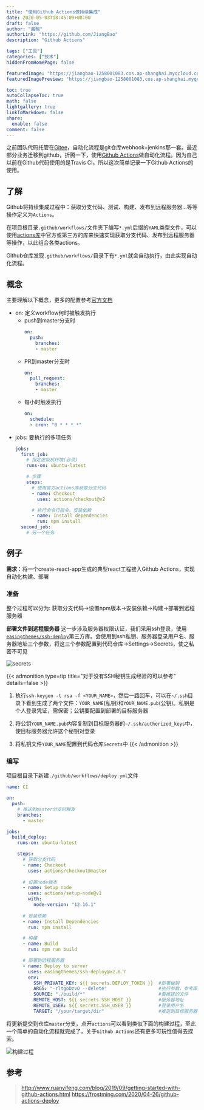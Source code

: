 ```yaml
---
title: "使用Github Actions做持续集成"
date: 2020-05-03T18:45:09+08:00
draft: false
author: "酱鲍"
authorLink: "https://github.com/JiangBao"
description: "Github Actions"

tags: ["工具"]
categories: ["技术"]
hiddenFromHomePage: false

featuredImage: "https://jiangbao-1258001083.cos.ap-shanghai.myqcloud.com/github-actions.jpg"
featuredImagePreview: "https://jiangbao-1258001083.cos.ap-shanghai.myqcloud.com/github-actions.jpg"

toc: true
autoCollapseToc: true
math: false
lightgallery: true
linkToMarkdown: false
share:
  enable: false
comment: false
---
```

之前团队代码托管在[Gitee](https://gitee.com/)，自动化流程是git仓库webhook+jenkins那一套。最近部分业务迁移到github，折腾一下，使用[Github Actions](https://github.com/features/actions)做自动化流程。因为自己以前在Github代码使用的是Travis CI，所以这次简单记录一下Github Actions的使用。

## 了解
Github将持续集成过程中：获取分支代码、测试、构建、发布到远程服务器...等等操作定义为`Actions`。 

在项目根目录`.github/workflows/`文件夹下编写`*.yml`后缀的`YAML`类型文件，可以使用[actions库](https://github.com/marketplace?type=actions)中官方或第三方的库来快速实现获取分支代码、发布到远程服务器等操作，以此组合各类actions。  

Github仓库发现`.github/workflows/`目录下有`*.yml`就会自动执行，由此实现自动化流程。

## 概念
主要理解以下概念，更多的配置参考[官方文档](https://help.github.com/en/actions/reference/workflow-syntax-for-github-actions)

* on: 定义workflow何时被触发执行
  * push到master分支时
    ```yaml
    on:
      push:
        branches:
        - master
    ```
  * PR到master分支时
    ```yaml
    on:
      pull_request:
        branches:
        - master
    ```
  * 每小时触发执行
    ```yaml
    on:
      schedule:
      - cron: "0 * * * *"
    ```
* jobs: 要执行的多项任务
  ```yaml
  jobs:
    first_job:
      # 指定虚拟机环境(必须)
      runs-on: ubuntu-latest

      # 步骤
      steps:
        # 使用官方actions库获取分支代码
        - name: Checkout
          uses: actions/checkout@v2

        # 执行命令行指令，安装依赖
        - name: Install dependencies
          run: npm install
    second_job:
      # 另一个任务
  ```

## 例子
**需求**：将一个create-react-app生成的典型react工程接入Github Actions，实现自动化构建、部署
### 准备
整个过程可以分为: 获取分支代码->设置npm版本->安装依赖->构建->部署到远程服务器

**部署文件到远程服务器** 这一步涉及服务器权限认证，我们采用ssh登录，使用[`easingthemes/ssh-deploy`](https://github.com/marketplace/actions/ssh-deploy)第三方库。会使用到ssh私钥、服务器登录用户名、服务器地址三个参数，将这三个参数配置到代码仓库->Settings->Secrets，使之私密不可见

![secrets](https://jiangbao-1258001083.cos.ap-shanghai.myqcloud.com/github-actions-secrets.jpg)

{{< admonition type=tip title="对于没有SSH秘钥生成经验的可以参考" details=false >}}
1. 执行`ssh-keygen -t rsa -f <YOUR_NAME>`，然后一路回车，可以在`~/.ssh`目录下看到生成了两个文件：`YOUR_NAME`(私钥)和`YOUR_NAME.pub`(公钥)。私钥是个人登录凭证，需保密；公钥要配置到部署的目标服务器

2. 将公钥`YOUR_NAME.pub`内容复制到目标服务器的`~/.ssh/authorized_keys`中，使目标服务器允许这个秘钥对登录

3. 将私钥文件`YOUR_NAME`配置到代码仓库`Secrets`中
{{< /admonition >}}

### 编写
项目根目录下新建`./github/workflows/deploy.yml`文件
```yaml
name: CI

on:
  push:
    # 推送到master分支时触发
    branches:
      - master

jobs:
  build_deploy:
    runs-on: ubuntu-latest

    steps:
      # 获取分支代码
      - name: Checkout
        uses: actions/checkout@master
      
      # 设置node版本
      - name: Setup node
        uses: actions/setup-node@v1
        with:
          node-version: "12.16.1"
      
      # 安装依赖
      - name: Install Dependencies
        run: npm install

      # 构建
      - name: Build
        run: npm run build

      # 部署到远程服务器
      - name: Deploy to server
        uses: easingthemes/ssh-deploy@v2.0.7
        env:
          SSH_PRIVATE_KEY: ${{ secrets.DEPLOY_TOKEN }}  #部署秘钥
          ARGS: "-rltgoDzvO --delete"                   #执行参数，参考库文档
          SOURCE: "./build/*"                           #要推送的文件
          REMOTE_HOST: ${{ secrets.SSH_HOST }}          #服务器地址
          REMOTE_USER: ${{ secrets.SSH_USER }}          #登录用户名
          TARGET: "/your/target/dir"                    #推送到目标服务器的路径
```
将更新提交到仓库`master`分支，点开`actions`可以看到类似下面的构建过程，至此一个简单的自动化流程就完成了，关于`Github Actions`还有更多可玩性值得去探索。

![构建过程](https://jiangbao-1258001083.cos.ap-shanghai.myqcloud.com/github-actions-demo.jpg)

## 参考
> http://www.ruanyifeng.com/blog/2019/09/getting-started-with-github-actions.html
> https://frostming.com/2020/04-26/github-actions-deploy